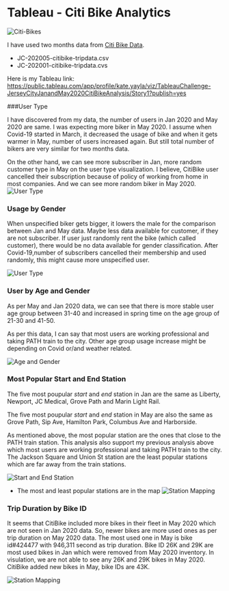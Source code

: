 # Tableau - Citi Bike Analytics


![Citi-Bikes](Images/citi-bike-station-bikes.jpg)

I have used two months data from [Citi Bike Data](https://www.citibikenyc.com/system-data). 

* JC-202005-citibike-tripdata.csv
* JC-202001-citibike-tripdata.cvs

Here is my Tableau link: https://public.tableau.com/app/profile/kate.yayla/viz/TableauChallenge-JerseyCityJanandMay2020CitiBikeAnalysis/Story1?publish=yes


###User Type

I have discovered from my data, the number of users in Jan 2020 and May 2020 are same. I was expecting more biker in May 2020. I assume when Covid-19 started in March, it decreased the usage of bike and when it gets warmer in May, number of users increased again. But still total number of bikers are very similar for two months data. 

On the other hand, we can see more subscriber in Jan, more random customer type in May on the user type visualization. I believe, CitiBike user cancelled their subscription because of policy of working from home in most companies. And we can see more random biker in May 2020. 
![User Type](Images/Usertype.png)

### Usage by Gender

When unspecified biker gets bigger, it lowers the male for the comparison between Jan and May data. Maybe less data available for customer, if they are not subscriber. If user just randomly rent the bike (which called customer), there would be no data available for gender classification. After Covid-19,number of subscribers cancelled their membership and used randomly, this might cause more unspecified user. 

![User Type](Images/UsedbyGender.png)


### User by Age and Gender

As per May and Jan 2020 data, we can see that there is more stable user age group between 31-40 and increased in spring time on the age group of 21-30 and 41-50.

As per this data, I can say that most users are working professional and taking PATH train to the city. Other age group usage increase might be depending on Covid or/and weather related.

![Age and Gender](Images/Userbyageandgender.png)

### Most Popular Start and End Station

The five most poupular *start* and *end* station in Jan are the same as Liberty, Newport, JC Medical, Grove Path and Marin Light Rail. 

The five most poupular *start* and *end* station in May are also the same as Grove Path, Sip Ave, Hamilton Park, Columbus Ave and Harborside. 

As mentioned above, the most popular station are the ones that close to the PATH train station. This analysis also support my previous analysis above which most users are working professional and taking PATH train to the city. The Jackson Square and Union St station are the least popular stations which are far away from the train stations. 

![Start and End Station](Images/MostPopularStartandEndStation.png)

* The most and least popular stations are in the map
![Station Mapping](Images/TheMostPopularandtheleastpopularstationonmap.png)


### Trip Duration by Bike ID 

It seems that CitiBike included more bikes in their fleet in May 2020 which are not seen in Jan 2020 data. So, newer bikes are more used ones as per trip duration on May 2020 data. The most used one in May is bike id#424477 with 946,311 second as trip duration. Bike ID 26K and 29K are most used bikes in Jan which were removed from May 2020 inventory. In visulation, we are not able to see any 26K and 29K bikes in May 2020. CitiBike added new bikes in May, bike IDs are 43K.   

![Station Mapping](Images/TripdurationbyBike.png)